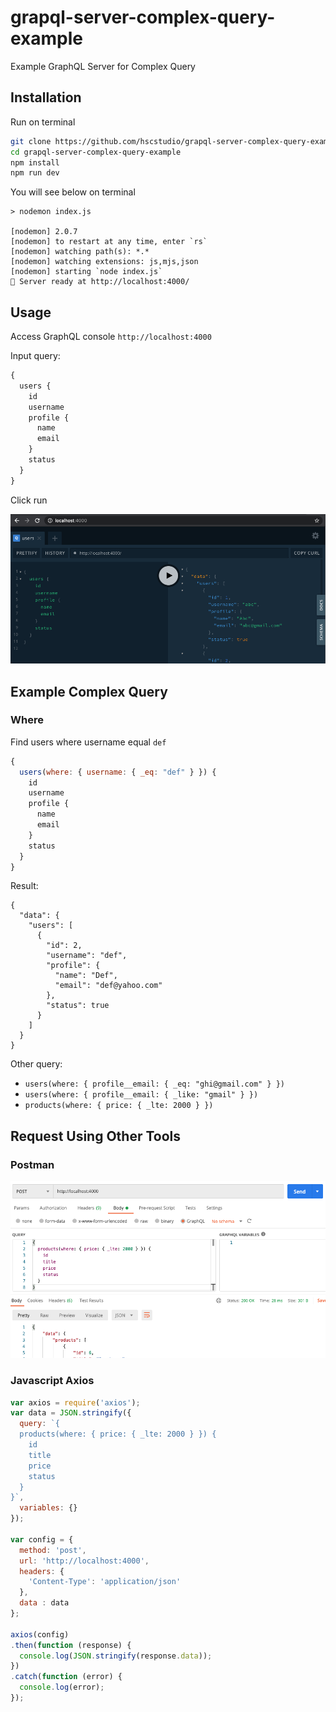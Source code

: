 # grapql-server-complex-query-example

Example GraphQL Server for Complex Query

## Installation

Run on terminal

```sh
git clone https://github.com/hscstudio/grapql-server-complex-query-example.git
cd grapql-server-complex-query-example
npm install
npm run dev
```

You will see below on terminal

```
> nodemon index.js

[nodemon] 2.0.7
[nodemon] to restart at any time, enter `rs`
[nodemon] watching path(s): *.*
[nodemon] watching extensions: js,mjs,json
[nodemon] starting `node index.js`
🚀 Server ready at http://localhost:4000/
```

## Usage

Access GraphQL console `http://localhost:4000`

Input query:

```js
{
  users {
    id
    username
    profile {
      name
      email
    }
    status
  }
}
```

Click run

![](graphql-console.png)

## Example Complex Query

### Where


Find users where username equal `def`

```js
{
  users(where: { username: { _eq: "def" } }) {
    id
    username
    profile {
      name
      email
    }
    status
  }
}
```

Result:

```
{
  "data": {
    "users": [
      {
        "id": 2,
        "username": "def",
        "profile": {
          "name": "Def",
          "email": "def@yahoo.com"
        },
        "status": true
      }
    ]
  }
}
```

Other query:
- `users(where: { profile__email: { _eq: "ghi@gmail.com" } })`
- `users(where: { profile__email: { _like: "gmail" } })`
- `products(where: { price: { _lte: 2000 } })`

## Request Using Other Tools

### Postman

![](graphql-postman.png)


### Javascript Axios

```js
var axios = require('axios');
var data = JSON.stringify({
  query: `{
  products(where: { price: { _lte: 2000 } }) {
    id
    title
    price
    status
  }
}`,
  variables: {}
});

var config = {
  method: 'post',
  url: 'http://localhost:4000',
  headers: { 
    'Content-Type': 'application/json'
  },
  data : data
};

axios(config)
.then(function (response) {
  console.log(JSON.stringify(response.data));
})
.catch(function (error) {
  console.log(error);
});
```